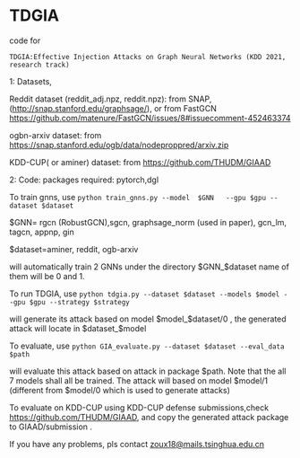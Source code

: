 # TDGIA
code for 

``TDGIA:Effective Injection Attacks on Graph Neural Networks (KDD 2021, research track)``


1: Datasets, 

Reddit dataset (reddit_adj.npz, reddit.npz): from SNAP, (http://snap.stanford.edu/graphsage/), or from FastGCN https://github.com/matenure/FastGCN/issues/8#issuecomment-452463374

ogbn-arxiv dataset: from
https://snap.stanford.edu/ogb/data/nodeproppred/arxiv.zip

KDD-CUP( or aminer) dataset: from
https://github.com/THUDM/GIAAD

2: Code:
packages required: pytorch,dgl

To train gnns, use
``python train_gnns.py --model  $GNN   --gpu $gpu --dataset $dataset``

$GNN= rgcn (RobustGCN),sgcn, graphsage_norm (used in paper), gcn_lm, tagcn, appnp, gin

$dataset=aminer, reddit, ogb-arxiv

will automatically train 2 GNNs under the directory $GNN_$dataset  name of them will be 0 and 1.

To run TDGIA, use
``python tdgia.py --dataset $dataset --models $model --gpu $gpu --strategy $strategy ``

will generate its attack based on model $model_$dataset/0 ,  the generated attack will locate in $dataset_$model 

To evaluate, use 
``python GIA_evaluate.py --dataset $dataset --eval_data $path``

will evaluate this attack based on attack in package $path. Note that the all 7 models shall all be trained. The attack will based on model $model/1  (different from $model/0 which is used to generate attacks)

To evaluate on KDD-CUP using KDD-CUP defense submissions,check
https://github.com/THUDM/GIAAD,
and  copy the generated attack package to GIAAD/submission . 

If you have any problems, pls contact zoux18@mails.tsinghua.edu.cn





 
